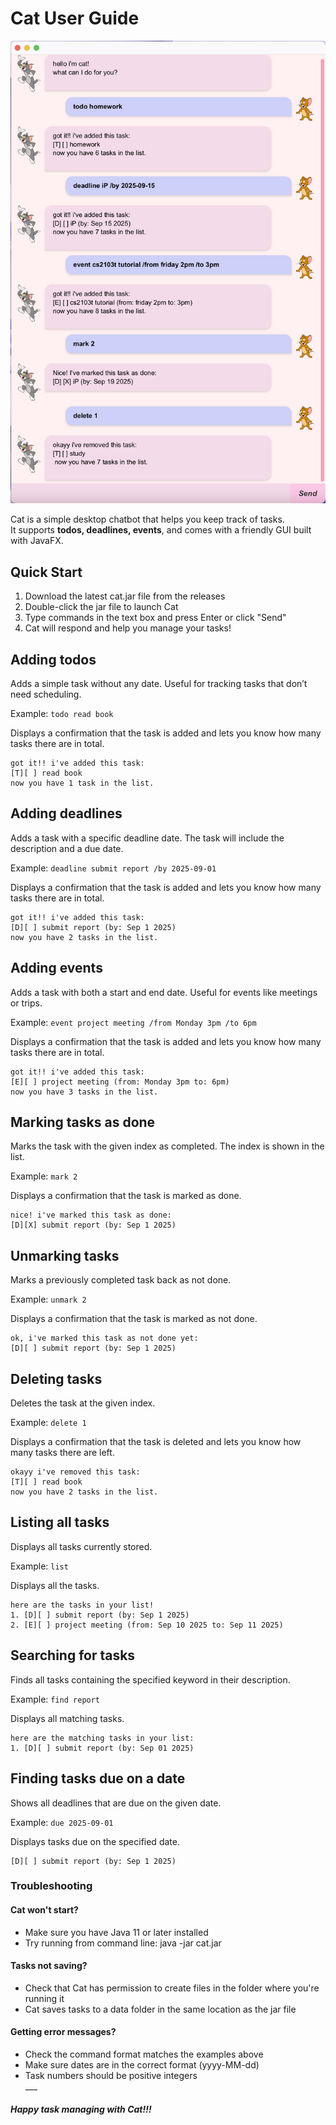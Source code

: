 # Cat User Guide

![Screenshot of Cat UI](Ui.png)

Cat is a simple desktop chatbot that helps you keep track of tasks.  
It supports **todos, deadlines, events**, and comes with a friendly GUI built with JavaFX.

## Quick Start
1. Download the latest cat.jar file from the releases
2. Double-click the jar file to launch Cat
3. Type commands in the text box and press Enter or click "Send"
4. Cat will respond and help you manage your tasks!

## Adding todos

Adds a simple task without any date.
Useful for tracking tasks that don’t need scheduling.

Example: `todo read book`

Displays a confirmation that the task is added and lets you know how many tasks there are in total.

```
got it!! i've added this task:
[T][ ] read book
now you have 1 task in the list.
```

## Adding deadlines

Adds a task with a specific deadline date.
The task will include the description and a due date.

Example: `deadline submit report /by 2025-09-01`

Displays a confirmation that the task is added and lets you know how many tasks there are in total.

```
got it!! i've added this task:
[D][ ] submit report (by: Sep 1 2025)
now you have 2 tasks in the list.
```

## Adding events

Adds a task with both a start and end date.
Useful for events like meetings or trips.

Example: `event project meeting /from Monday 3pm /to 6pm`

Displays a confirmation that the task is added and lets you know how many tasks there are in total.

```
got it!! i've added this task:
[E][ ] project meeting (from: Monday 3pm to: 6pm)
now you have 3 tasks in the list.
```

## Marking tasks as done

Marks the task with the given index as completed.
The index is shown in the list.

Example: `mark 2`

Displays a confirmation that the task is marked as done.

```
nice! i've marked this task as done:
[D][X] submit report (by: Sep 1 2025)
```

## Unmarking tasks

Marks a previously completed task back as not done.

Example: `unmark 2`

Displays a confirmation that the task is marked as not done.

```
ok, i've marked this task as not done yet:
[D][ ] submit report (by: Sep 1 2025)
```

## Deleting tasks

Deletes the task at the given index.

Example: `delete 1`

Displays a confirmation that the task is deleted and lets you know how many tasks there are left.

```
okayy i've removed this task:
[T][ ] read book
now you have 2 tasks in the list.
```

## Listing all tasks

Displays all tasks currently stored.

Example: `list`

Displays all the tasks.

```
here are the tasks in your list!
1. [D][ ] submit report (by: Sep 1 2025)
2. [E][ ] project meeting (from: Sep 10 2025 to: Sep 11 2025)
```

## Searching for tasks

Finds all tasks containing the specified keyword in their description.

Example: `find report`

Displays all matching tasks.

```
here are the matching tasks in your list:
1. [D][ ] submit report (by: Sep 01 2025)
```

## Finding tasks due on a date

Shows all deadlines that are due on the given date.

Example: `due 2025-09-01`

Displays tasks due on the specified date.

```
[D][ ] submit report (by: Sep 1 2025)
```

### Troubleshooting
#### Cat won't start?
* Make sure you have Java 11 or later installed
* Try running from command line: java -jar cat.jar
#### Tasks not saving?
* Check that Cat has permission to create files in the folder where you're running it
* Cat saves tasks to a data folder in the same location as the jar file
#### Getting error messages?
* Check the command format matches the examples above
* Make sure dates are in the correct format (yyyy-MM-dd)
* Task numbers should be positive integers
<br>___<br>
##### Happy task managing with Cat!!!